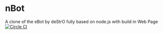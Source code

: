nBot
=
A clone of the eBot by deStrO fully based on node.js with build in Web Page
[![Circle CI](https://circleci.com/gh/MTRNord/nBot.svg?style=svg)](https://circleci.com/gh/MTRNord/nBot)

